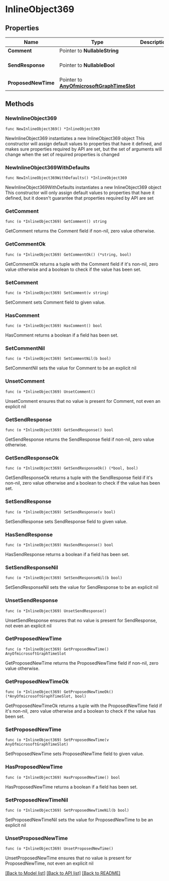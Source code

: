# InlineObject369

## Properties

Name | Type | Description | Notes
------------ | ------------- | ------------- | -------------
**Comment** | Pointer to **NullableString** |  | [optional] 
**SendResponse** | Pointer to **NullableBool** |  | [optional] [default to false]
**ProposedNewTime** | Pointer to [**AnyOfmicrosoftGraphTimeSlot**](anyOf&lt;microsoft.graph.timeSlot&gt;.md) |  | [optional] 

## Methods

### NewInlineObject369

`func NewInlineObject369() *InlineObject369`

NewInlineObject369 instantiates a new InlineObject369 object
This constructor will assign default values to properties that have it defined,
and makes sure properties required by API are set, but the set of arguments
will change when the set of required properties is changed

### NewInlineObject369WithDefaults

`func NewInlineObject369WithDefaults() *InlineObject369`

NewInlineObject369WithDefaults instantiates a new InlineObject369 object
This constructor will only assign default values to properties that have it defined,
but it doesn't guarantee that properties required by API are set

### GetComment

`func (o *InlineObject369) GetComment() string`

GetComment returns the Comment field if non-nil, zero value otherwise.

### GetCommentOk

`func (o *InlineObject369) GetCommentOk() (*string, bool)`

GetCommentOk returns a tuple with the Comment field if it's non-nil, zero value otherwise
and a boolean to check if the value has been set.

### SetComment

`func (o *InlineObject369) SetComment(v string)`

SetComment sets Comment field to given value.

### HasComment

`func (o *InlineObject369) HasComment() bool`

HasComment returns a boolean if a field has been set.

### SetCommentNil

`func (o *InlineObject369) SetCommentNil(b bool)`

 SetCommentNil sets the value for Comment to be an explicit nil

### UnsetComment
`func (o *InlineObject369) UnsetComment()`

UnsetComment ensures that no value is present for Comment, not even an explicit nil
### GetSendResponse

`func (o *InlineObject369) GetSendResponse() bool`

GetSendResponse returns the SendResponse field if non-nil, zero value otherwise.

### GetSendResponseOk

`func (o *InlineObject369) GetSendResponseOk() (*bool, bool)`

GetSendResponseOk returns a tuple with the SendResponse field if it's non-nil, zero value otherwise
and a boolean to check if the value has been set.

### SetSendResponse

`func (o *InlineObject369) SetSendResponse(v bool)`

SetSendResponse sets SendResponse field to given value.

### HasSendResponse

`func (o *InlineObject369) HasSendResponse() bool`

HasSendResponse returns a boolean if a field has been set.

### SetSendResponseNil

`func (o *InlineObject369) SetSendResponseNil(b bool)`

 SetSendResponseNil sets the value for SendResponse to be an explicit nil

### UnsetSendResponse
`func (o *InlineObject369) UnsetSendResponse()`

UnsetSendResponse ensures that no value is present for SendResponse, not even an explicit nil
### GetProposedNewTime

`func (o *InlineObject369) GetProposedNewTime() AnyOfmicrosoftGraphTimeSlot`

GetProposedNewTime returns the ProposedNewTime field if non-nil, zero value otherwise.

### GetProposedNewTimeOk

`func (o *InlineObject369) GetProposedNewTimeOk() (*AnyOfmicrosoftGraphTimeSlot, bool)`

GetProposedNewTimeOk returns a tuple with the ProposedNewTime field if it's non-nil, zero value otherwise
and a boolean to check if the value has been set.

### SetProposedNewTime

`func (o *InlineObject369) SetProposedNewTime(v AnyOfmicrosoftGraphTimeSlot)`

SetProposedNewTime sets ProposedNewTime field to given value.

### HasProposedNewTime

`func (o *InlineObject369) HasProposedNewTime() bool`

HasProposedNewTime returns a boolean if a field has been set.

### SetProposedNewTimeNil

`func (o *InlineObject369) SetProposedNewTimeNil(b bool)`

 SetProposedNewTimeNil sets the value for ProposedNewTime to be an explicit nil

### UnsetProposedNewTime
`func (o *InlineObject369) UnsetProposedNewTime()`

UnsetProposedNewTime ensures that no value is present for ProposedNewTime, not even an explicit nil

[[Back to Model list]](../README.md#documentation-for-models) [[Back to API list]](../README.md#documentation-for-api-endpoints) [[Back to README]](../README.md)


